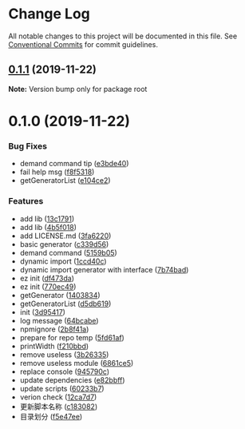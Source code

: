 # Change Log

All notable changes to this project will be documented in this file.
See [Conventional Commits](https://conventionalcommits.org) for commit guidelines.

## [0.1.1](https://github.com/ez-fe/ez/compare/v0.1.0...v0.1.1) (2019-11-22)

**Note:** Version bump only for package root





# 0.1.0 (2019-11-22)


### Bug Fixes

* demand command tip ([e3bde40](https://github.com/ez-fe/ez/commit/e3bde40bd0da6800a0ba848ec1de93309d7420aa))
* fail help msg ([f8f5318](https://github.com/ez-fe/ez/commit/f8f5318ff1a27f2956dd051370607617e2490d3b))
* getGeneratorList ([e104ce2](https://github.com/ez-fe/ez/commit/e104ce2102df435c3fece6f56b4cdc0c70249b47))


### Features

* add lib ([13c1791](https://github.com/ez-fe/ez/commit/13c1791162d6a61d795d676ee4927bcbd492ab26))
* add lib ([4b5f018](https://github.com/ez-fe/ez/commit/4b5f0189a673041fd109367a6ed77ee90e86e99e))
* add LICENSE.md ([3fa6220](https://github.com/ez-fe/ez/commit/3fa6220f6563a893663d38f63da30e6dcdd79805))
* basic generator ([c339d56](https://github.com/ez-fe/ez/commit/c339d56f366cca90c38fd907756531bc2eca92a7))
* demand command ([5159b05](https://github.com/ez-fe/ez/commit/5159b0522e64a7088534c7a150ab8688b9447607))
* dynamic import ([1ccd40c](https://github.com/ez-fe/ez/commit/1ccd40c3137a7ec020c157341ee674ab865d89ce))
* dynamic import generator with interface ([7b74bad](https://github.com/ez-fe/ez/commit/7b74badcc6c47f0495c096de863f4bcd3ab893be))
* ez init ([df473da](https://github.com/ez-fe/ez/commit/df473da45f208b4eee2746a0b4e58927c5ffa7b0))
* ez init ([770ec49](https://github.com/ez-fe/ez/commit/770ec49ca45be16041aca8e0dc1ee4f76927e750))
* getGenerator ([1403834](https://github.com/ez-fe/ez/commit/1403834c2b7b9f02e91ea6c44c3422a28ba92fb7))
* getGeneratorList ([d5db619](https://github.com/ez-fe/ez/commit/d5db6192bea0cf8b36c2def199bcb9de22b5635c))
* init ([3d95417](https://github.com/ez-fe/ez/commit/3d9541710fffe94d0f27b1ecb656fb2fc8936845))
* log message ([64bcabe](https://github.com/ez-fe/ez/commit/64bcabea1982624bde25a44e2201bae3d3068059))
* npmignore ([2b8f41a](https://github.com/ez-fe/ez/commit/2b8f41aa2fa357b32b41b2369cc74e4de87646cf))
* prepare for repo temp ([5fd61af](https://github.com/ez-fe/ez/commit/5fd61afe4ce1da76c01351dd77b3b7eec09cb7c0))
* printWidth ([f210bbd](https://github.com/ez-fe/ez/commit/f210bbd803d8813bb0b586b67a055b846026fa7b))
* remove useless ([3b26335](https://github.com/ez-fe/ez/commit/3b2633511f9e47b34675d2f293bd61e47bff6d84))
* remove useless module ([6861ce5](https://github.com/ez-fe/ez/commit/6861ce58553022f03858be4ab16733e988f6127c))
* replace console ([945790c](https://github.com/ez-fe/ez/commit/945790c1af09a795f0403292ec660042ffe381cf))
* update dependencies ([e82bbff](https://github.com/ez-fe/ez/commit/e82bbffbb7e6eabe37da1dff269a47f0dec14faf))
* update scripts ([60233b7](https://github.com/ez-fe/ez/commit/60233b7fecec6c1ed3cc335bffb380b665e3298a))
* verion check ([12ca7d7](https://github.com/ez-fe/ez/commit/12ca7d7f22f370576e6bea6cc21c7735bf78e986))
* 更新脚本名称 ([c183082](https://github.com/ez-fe/ez/commit/c183082a5610a6da3cd699d379af0c196e28c638))
* 目录划分 ([f5e47ee](https://github.com/ez-fe/ez/commit/f5e47ee2fe453b6c89cb21b45a3b4b937f5e0201))
